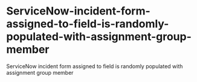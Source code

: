 # ServiceNow-incident-form-assigned-to-field-is-randomly-populated-with-assignment-group-member
ServiceNow incident form assigned to field is randomly populated with assignment group member
